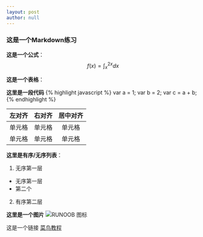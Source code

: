 ```yaml
---
layout: post
author: null
---
```


### 这是一个Markdown练习

**这是一个公式**：
$$
f(x) = \int_x^{2x}dx
$$

**这是一个表格**：

**这里是一段代码**
{% highlight javascript %}
var a = 1;
var b = 2;
var c = a + b;
{% endhighlight %}

| 左对齐 | 右对齐 | 居中对齐 |
| :-----| ----: | :----: |
| 单元格 | 单元格 | 单元格 |
| 单元格 | 单元格 | 单元格 |

**这里是有序/无序列表**：
1. 无序第一层
 - 无序第一层
 - 第二个
2. 有序第二层

**这里是一个图片**
![RUNOOB 图标](http://static.runoob.com/images/runoob-logo.png)

这是一个链接 [菜鸟教程](https://www.runoob.com)







<!-- 引入mathjax -->
<script type="text/javascript" async
  src="https://cdnjs.cloudflare.com/ajax/libs/mathjax/2.7.5/MathJax.js?config=TeX-MML-AM_CHTML">
</script>